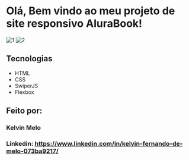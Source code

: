# Olá, Bem vindo ao meu projeto de site responsivo AluraBook!

![1](https://github.com/kelvinmelo/site-livraria-alurabooks/assets/88505916/c6d290f9-11a2-4dcc-b12b-f1d8f53f2e7f)
![2](https://github.com/kelvinmelo/site-livraria-alurabooks/assets/88505916/86163a80-4bc8-4199-9ed2-3553bc9ac3b2)

## Tecnologias

* HTML
* CSS
* SwiperJS
* Flexbox

## Feito por:

### Kelvin Melo

### Linkedin: https://www.linkedin.com/in/kelvin-fernando-de-melo-073ba9217/
